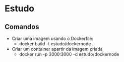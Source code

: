 # Estudo

## Comandos
- Criar uma imagem usando o Dockerfile:
  * docker build -t estudo/dockernode .
- Criar um container apartir da imagem criada
  * docker run -p 3000:3000 -d estudo/dockernode